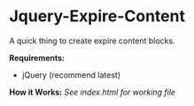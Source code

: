 # Jquery-Expire-Content
A quick thing to create expire content blocks. 

<strong>Requirements:</strong>
<ul>
<li>jQuery (recommend latest)</li>
</ul>

<strong>How it Works:</strong>
<em>See index.html for working file</em>
